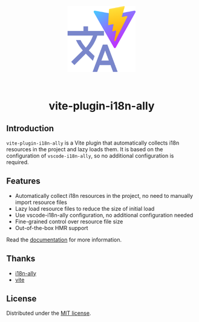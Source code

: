 <p align="center">
  <img width="180" src="./assets/logo.svg" alt="i18n logo" />
</p>
<br/>

<h1 align="center">vite-plugin-i18n-ally</h1>

## Introduction

`vite-plugin-i18n-ally` is a Vite plugin that automatically collects i18n resources in the project and lazy loads them. It is based on the configuration of `vscode-i18n-ally`, so no additional configuration is required.

## Features

- Automatically collect i18n resources in the project, no need to manually import resource files
- Lazy load resource files to reduce the size of initial load
- Use vscode-i18n-ally configuration, no additional configuration needed
- Fine-grained control over resource file size
- Out-of-the-box HMR support

Read the [documentation](https://hemengke1997.github.io/vite-plugin-i18n-ally/) for more information.

## Thanks

- [i18n-ally](https://github.com/lokalise/i18n-ally)
- [vite](https://github.com/vitejs/vite)

## License

Distributed under the [MIT license](/LICENSE.md).

